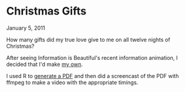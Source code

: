 Christmas Gifts
======
January 5, 2011

How many gifts did my true love give to me on all twelve nights of Christmas?

After seeing Information is Beautiful's recent information animation,
I decided that I'd make [my own](http://www.youtube.com/watch?v=rLZDvXPIDa0).

I used R to [generate a PDF](http://gitorious.org/tlevine/12daysplot/blobs/master/12daysslideshow.R)
and then did a screencast of the PDF with ffmpeg to make a video with the appropriate timings.
